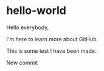 # hello-world

Hello everybody,

I'm here to learn more about GitHub.

This is some test I have been made..

New commit
